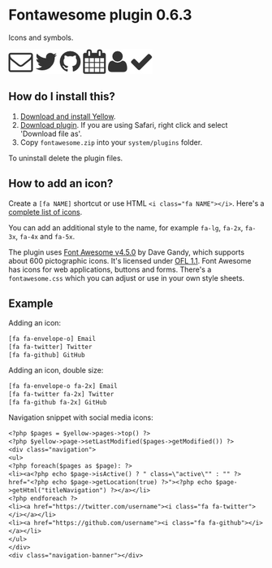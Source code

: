 Fontawesome plugin 0.6.3
========================
Icons and symbols.

![Screenshot](fontawesome-screenshot.jpg?raw=true)

## How do I install this?

1. [Download and install Yellow](https://github.com/datenstrom/yellow/).
2. [Download plugin](https://github.com/datenstrom/yellow-plugins/raw/master/zip/fontawesome.zip). If you are using Safari, right click and select 'Download file as'.
3. Copy `fontawesome.zip` into your `system/plugins` folder.

To uninstall delete the plugin files.

## How to add an icon?

Create a `[fa NAME]` shortcut or use HTML `<i class="fa NAME"></i>`. Here's a [complete list of icons](http://fortawesome.github.io/Font-Awesome/icons/).

You can add an additional style to the name, for example `fa-lg`, `fa-2x`, `fa-3x`, `fa-4x` and `fa-5x`.

The plugin uses [Font Awesome v4.5.0](https://github.com/FortAwesome/Font-Awesome) by Dave Gandy, which supports about 600 pictographic icons. It's licensed under [OFL 1.1](https://opensource.org/licenses/OFL-1.1). Font Awesome has icons for web applications, buttons and forms. There's a `fontawesome.css` which you can adjust or use in your own style sheets.

## Example

Adding an icon:

    [fa fa-envelope-o] Email
    [fa fa-twitter] Twitter
    [fa fa-github] GitHub

Adding an icon, double size:

    [fa fa-envelope-o fa-2x] Email
    [fa fa-twitter fa-2x] Twitter
    [fa fa-github fa-2x] GitHub

Navigation snippet with social media icons:

    <?php $pages = $yellow->pages->top() ?>
    <?php $yellow->page->setLastModified($pages->getModified()) ?>
    <div class="navigation">
    <ul>
    <?php foreach($pages as $page): ?>
    <li><a<?php echo $page->isActive() ? " class=\"active\"" : "" ?> href="<?php echo $page->getLocation(true) ?>"><?php echo $page->getHtml("titleNavigation") ?></a></li>
    <?php endforeach ?>
    <li><a href="https://twitter.com/username"><i class="fa fa-twitter"></i></a></li>
    <li><a href="https://github.com/username"><i class="fa fa-github"></i></a></li>
    </ul>
    </div>
    <div class="navigation-banner"></div>
